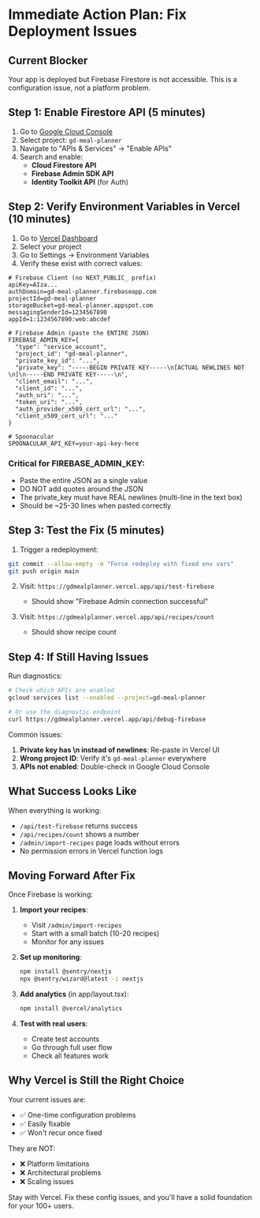 # Immediate Action Plan: Fix Deployment Issues

## Current Blocker

Your app is deployed but Firebase Firestore is not accessible. This is a configuration issue, not a platform problem.

## Step 1: Enable Firestore API (5 minutes)

1. Go to [Google Cloud Console](https://console.cloud.google.com)
2. Select project: `gd-meal-planner`
3. Navigate to "APIs & Services" → "Enable APIs"
4. Search and enable:
   - **Cloud Firestore API**
   - **Firebase Admin SDK API**
   - **Identity Toolkit API** (for Auth)

## Step 2: Verify Environment Variables in Vercel (10 minutes)

1. Go to [Vercel Dashboard](https://vercel.com/dashboard)
2. Select your project
3. Go to Settings → Environment Variables
4. Verify these exist with correct values:

```
# Firebase Client (no NEXT_PUBLIC_ prefix)
apiKey=AIza...
authDomain=gd-meal-planner.firebaseapp.com
projectId=gd-meal-planner
storageBucket=gd-meal-planner.appspot.com
messagingSenderId=1234567890
appId=1:1234567890:web:abcdef

# Firebase Admin (paste the ENTIRE JSON)
FIREBASE_ADMIN_KEY={
  "type": "service_account",
  "project_id": "gd-meal-planner",
  "private_key_id": "...",
  "private_key": "-----BEGIN PRIVATE KEY-----\n[ACTUAL NEWLINES NOT \n]\n-----END PRIVATE KEY-----\n",
  "client_email": "...",
  "client_id": "...",
  "auth_uri": "...",
  "token_uri": "...",
  "auth_provider_x509_cert_url": "...",
  "client_x509_cert_url": "..."
}

# Spoonacular
SPOONACULAR_API_KEY=your-api-key-here
```

### Critical for FIREBASE_ADMIN_KEY:

- Paste the entire JSON as a single value
- DO NOT add quotes around the JSON
- The private_key must have REAL newlines (multi-line in the text box)
- Should be ~25-30 lines when pasted correctly

## Step 3: Test the Fix (5 minutes)

1. Trigger a redeployment:

```bash
git commit --allow-empty -m "Force redeploy with fixed env vars"
git push origin main
```

2. Visit: `https://gdmealplanner.vercel.app/api/test-firebase`
   - Should show "Firebase Admin connection successful"

3. Visit: `https://gdmealplanner.vercel.app/api/recipes/count`
   - Should show recipe count

## Step 4: If Still Having Issues

Run diagnostics:

```bash
# Check which APIs are enabled
gcloud services list --enabled --project=gd-meal-planner

# Or use the diagnostic endpoint
curl https://gdmealplanner.vercel.app/api/debug-firebase
```

Common issues:

1. **Private key has \n instead of newlines**: Re-paste in Vercel UI
2. **Wrong project ID**: Verify it's `gd-meal-planner` everywhere
3. **APIs not enabled**: Double-check in Google Cloud Console

## What Success Looks Like

When everything is working:

- `/api/test-firebase` returns success
- `/api/recipes/count` shows a number
- `/admin/import-recipes` page loads without errors
- No permission errors in Vercel function logs

## Moving Forward After Fix

Once Firebase is working:

1. **Import your recipes**:
   - Visit `/admin/import-recipes`
   - Start with a small batch (10-20 recipes)
   - Monitor for any issues

2. **Set up monitoring**:

   ```bash
   npm install @sentry/nextjs
   npx @sentry/wizard@latest -i nextjs
   ```

3. **Add analytics** (in app/layout.tsx):

   ```bash
   npm install @vercel/analytics
   ```

4. **Test with real users**:
   - Create test accounts
   - Go through full user flow
   - Check all features work

## Why Vercel is Still the Right Choice

Your current issues are:

- ✅ One-time configuration problems
- ✅ Easily fixable
- ✅ Won't recur once fixed

They are NOT:

- ❌ Platform limitations
- ❌ Architectural problems
- ❌ Scaling issues

Stay with Vercel. Fix these config issues, and you'll have a solid foundation for your 100+ users.
